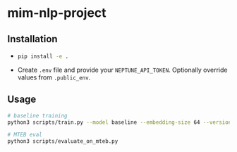 # mim-nlp-project

## Installation

- ```bash
  pip install -e .
  ```
- Create `.env` file and provide your `NEPTUNE_API_TOKEN`. Optionally override values from `.public_env`.


## Usage

```bash
# baseline training
python3 scripts/train.py --model baseline --embedding-size 64 --version v2

# MTEB eval
python3 scripts/evaluate_on_mteb.py
````
